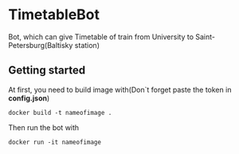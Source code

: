 # TimetableBot

Bot, which can give Timetable of train from University to Saint-Petersburg(Baltisky station)

## Getting started

At first, you need to build image with(Don`t forget paste the token in **config.json**)

```
docker build -t nameofimage .
```

Then run the bot with

```
docker run -it nameofimage
```
